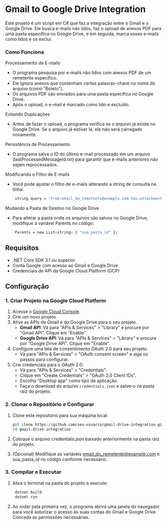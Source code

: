 # Gmail to Google Drive Integration

Este projeto é um script em C# que faz a integração entre o Gmail e o Google Drive. Ele busca e-mails não lidos, faz o upload de anexos PDF para uma pasta específica no Google Drive, e em seguida, marca esses e-mails como lidos e os exclui.

### Como Funciona

Processamento de E-mails

- O programa pesquisa por e-mails não lidos com anexos PDF de um remetente específico.
- Ele ignora anexos que contenham certas palavras-chave no nome do arquivo (como "Boleto").
- Os arquivos PDF são enviados para uma pasta específica no Google Drive.
- Após o upload, o e-mail é marcado como lido e excluído.

Evitando Duplicações

- Antes de fazer o upload, o programa verifica se o arquivo já existe no Google Drive. Se o arquivo já estiver lá, ele não será carregado novamente.

Persistência de Processamento

- O programa salva o ID do último e-mail processado em um arquivo (lastProcessedMessageId.txt) para garantir que e-mails anteriores não sejam reprocessados.

Modificando o Filtro de E-mails

- Você pode ajustar o filtro de e-mails alterando a string de consulta na linha:
   ```bash
    string query = "from:email_do_remetente@example.com has:attachment is:unread";
   ```

Mudando a Pasta de Destino no Google Drive
- Para alterar a pasta onde os arquivos são salvos no Google Drive, modifique a variável Parents no código:

   ```bash
    Parents = new List<string> { "sua_pasta_id" };
   ```


## Requisitos

- .NET Core SDK 3.1 ou superior
- Conta Google com acesso ao Gmail e Google Drive
- Credenciais de API da Google Cloud Platform (GCP)

## Configuração

### 1. Criar Projeto na Google Cloud Platform

1. Acesse o [Google Cloud Console](https://console.cloud.google.com/).
2. Crie um novo projeto.
3. Ative as APIs do Gmail e do Google Drive para o seu projeto.
   - **Gmail API**: Vá para "APIs & Services" > "Library" e procure por "Gmail API". Clique em "Enable".
   - **Google Drive API**: Vá para "APIs & Services" > "Library" e procure por "Google Drive API". Clique em "Enable".
4. Configure uma tela de consentimento OAuth 2.0 para seu projeto.
   - Vá para "APIs & Services" > "OAuth consent screen" e siga os passos para configurar.
5. Crie credenciais para o OAuth 2.0:
   - Vá para "APIs & Services" > "Credentials".
   - Clique em "Create Credentials" > "OAuth 2.0 Client IDs".
   - Escolha "Desktop app" como tipo de aplicação.
   - Faça o download do arquivo `credentials.json` e salve-o na pasta raiz do projeto.

### 2. Clonar o Repositório e Configurar

1. Clone este repositório para sua máquina local:

   ```bash
   git clone https://github.com/seu-usuario/gmail-drive-integration.git
   cd gmail-drive-integration
   ```

2. Coloque o arquivo credentials.json baixado anteriormente na pasta raiz do projeto.

3. (Opcional) Modifique as variáveis email_do_remetente@example.com e sua_pasta_id no código conforme necessário.

### 3. Compilar e Executar

1. Abra o terminal na pasta do projeto e execute:

   ```bash
    dotnet build
    dotnet run
   ```

2. Ao rodar pela primeira vez, o programa abrirá uma janela do navegador para você autorizar o acesso às suas contas do Gmail e Google Drive. Conceda as permissões necessárias.

